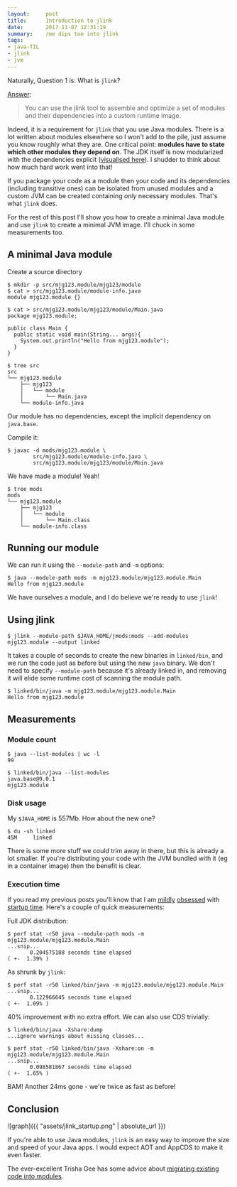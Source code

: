 ```yaml
---
layout:     post
title:      Introduction to jlink
date:       2017-11-07 12:31:19
summary:    /me dips toe into jlink
tags:
- java-TIL
- jlink
- jvm
---
```


Naturally, Question 1 is: What is `jlink`?

[Answer](https://docs.oracle.com/javase/9/tools/jlink.htm):

> You can use the jlink tool to assemble and optimize a set of modules and their dependencies into a custom runtime image.

Indeed, it is a requirement for `jlink` that you use Java modules. There is a lot written about modules elsewhere so I won't add to the pile, just assume you know roughly what they are. One critical point: **modules have to state which other modules they depend on**. The JDK itself is now modularized with the dependencies explicit ([visualised here](https://github.com/accso/java9-jigsaw-depvis#what-is-this-about)). I shudder to think about how much hard work went into that!

If you package your code as a module then your code and its dependencies (including transitive ones) can be isolated from unused modules and a custom JVM can be created containing *only* necessary modules. That's what `jlink` does.

For the rest of this post I'll show you how to create a minimal Java module and use `jlink` to create a minimal JVM image. I'll chuck in some measurements too.

## A minimal Java module

Create a source directory

```shell
$ mkdir -p src/mjg123.module/mjg123/module
$ cat > src/mjg123.module/module-info.java
module mjg123.module {}

$ cat > src/mjg123.module/mjg123/module/Main.java
package mjg123.module;

public class Main {
  public static void main(String... args){
    System.out.println("Hello from mjg123.module");
  }
}

$ tree src 
src
└── mjg123.module
    ├── mjg123
    │   └── module
    │       └── Main.java
    └── module-info.java
```

Our module has no dependencies, except the implicit dependency on `java.base`.

Compile it:

```shell
$ javac -d mods/mjg123.module \
        src/mjg123.module/module-info.java \
        src/mjg123.module/mjg123/module/Main.java
```

We have made a module! Yeah!

```shell
$ tree mods
mods
└── mjg123.module
    ├── mjg123
    │   └── module
    │       └── Main.class
    └── module-info.class
```

## Running our module

We can run it using the `--module-path` and `-m` options:

```shell
$ java --module-path mods -m mjg123.module/mjg123.module.Main
Hello from mjg123.module
```

We have ourselves a module, and I do believe we're ready to use `jlink`!

## Using jlink

```shell
$ jlink --module-path $JAVA_HOME/jmods:mods --add-modules mjg123.module --output linked
```

It takes a couple of seconds to create the new binaries in `linked/bin`, and we run the code just as before but using the new `java` binary. We don't need to specify `--module-path` because it's already linked in, and removing it will elide some runtime cost of scanning the module path.

```shell
$ linked/bin/java -m mjg123.module/mjg123.module.Main
Hello from mjg123.module
```

## Measurements

### Module count

```shell
$ java --list-modules | wc -l
99
```

```shell
$ linked/bin/java --list-modules
java.base@9.0.1
mjg123.module
```

### Disk usage

My `$JAVA_HOME` is 557Mb. How about the new one?

```shell
$ du -sh linked
45M     linked
```

There is some more stuff we could trim away in there, but this is already a lot smaller. If you're distributing your code with the JVM bundled with it (eg in a container image) then the benefit is clear.

### Execution time

If you read my previous posts you'll know that I am [mildly](/2017/10/02/JVM-startup.html) [obsessed](/2017/10/04/AppCDS-and-Clojure.html) with [startup time](/2017/10/16/Clojure-1.9-startup.html). Here's a couple of quick measurements:

Full JDK distribution:

```shell
$ perf stat -r50 java --module-path mods -m mjg123.module/mjg123.module.Main
...snip...
       0.204575188 seconds time elapsed                                          ( +-  1.39% )
```

As shrunk by `jlink`:

```shell
$ perf stat -r50 linked/bin/java -m mjg123.module/mjg123.module.Main
...snip...
       0.122966645 seconds time elapsed                                          ( +-  1.09% )
```

40% improvement with no extra effort. We can also use CDS trivially:

```shell
$ linked/bin/java -Xshare:dump
...ignore warnings about missing classes...

$ perf stat -r50 linked/bin/java -Xshare:on -m mjg123.module/mjg123.module.Main
...snip...
       0.098581867 seconds time elapsed                                          ( +-  1.65% )
```

BAM! Another 24ms gone - we're twice as fast as before!

## Conclusion

![graph]({{ "assets/jlink_startup.png" | absolute_url }})

If you're able to use Java modules, `jlink` is an easy way to improve the size and speed of your Java apps. I would expect AOT and AppCDS to make it even faster.

The ever-excellent Trisha Gee has some advice about [migrating existing code into modules](https://www.infoq.com/articles/Java-Jigsaw-Migration-Guide).
